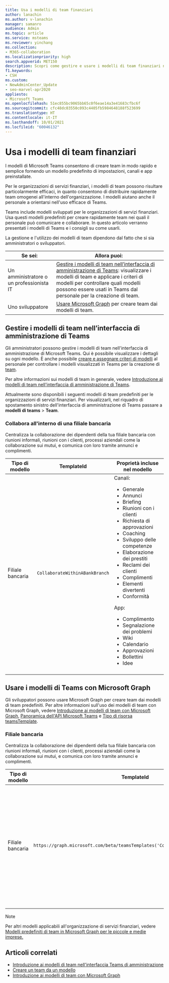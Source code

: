 ```yaml
---
title: Usa i modelli di team finanziari
author: lanachin
ms.author: v-lanachin
manager: samanro
audience: Admin
ms.topic: article
ms.service: msteams
ms.reviewer: yinchang
ms.collection:
- M365-collaboration
ms.localizationpriority: high
search.appverid: MET150
description: Scopri come gestire e usare i modelli di team finanziari nell'interfaccia di amministrazione di Teams e con Microsoft Graph per creare rapidamente e facilmente team per la tua organizzazione di servizi finanziari.
f1.keywords:
- CSH
ms.custom:
- NewAdminCenter_Update
- seo-marvel-apr2020
appliesto:
- Microsoft Teams
ms.openlocfilehash: 51ec855bc9065bb65c0f6eae14a3e41683cfbc6f
ms.sourcegitcommit: cfc48dc03550c093c4405fb5984648188f523699
ms.translationtype: HT
ms.contentlocale: it-IT
ms.lasthandoff: 10/01/2021
ms.locfileid: "60046132"
---
```

# <a name="use-financial-team-templates"></a>Usa i modelli di team finanziari

I modelli di Microsoft Teams consentono di creare team in modo rapido e semplice fornendo un modello predefinito di impostazioni, canali e app preinstallate.

Per le organizzazioni di servizi finanziari, i modelli di team possono risultare particolarmente efficaci, in quanto consentono di distribuire rapidamente team omogenei all'interno dell'organizzazione. I modelli aiutano anche il personale a orientarsi nell'uso efficace di Teams.

Teams include modelli sviluppati per le organizzazioni di servizi finanziari. Usa questi modelli predefiniti per creare rapidamente team nei quali il personale può comunicare e collaborare. In questo articolo verranno presentati i modelli di Teams e i consigli su come usarli.

La gestione e l'utilizzo dei modelli di team dipendono dal fatto che si sia amministratori o sviluppatori.

|Se sei: | Allora puoi: |
| ---- | --------- |
| Un amministratore o un professionista IT |[Gestire i modelli di team nell’interfaccia di amministrazione di Teams](#manage-team-templates-in-the-teams-admin-center): visualizzare i modelli di team e applicare i criteri di modelli per controllare quali modelli possono essere usati in Teams dal personale per la creazione di team. |
| Uno sviluppatore | [Usare Microsoft Graph](#use-team-templates-with-microsoft-graph) per creare team dai modelli di team. |

## <a name="manage-team-templates-in-the-teams-admin-center"></a>Gestire i modelli di team nell’interfaccia di amministrazione di Teams

Gli amministratori possono gestire i modelli di team nell'interfaccia di amministrazione di Microsoft Teams. Qui è possibile visualizzare i dettagli su ogni modello. È anche possibile [creare e assegnare criteri di modelli](templates-policies.md) al personale per controllare i modelli visualizzati in Teams per la creazione di [team](https://support.microsoft.com/office/create-a-team-with-team-templates-702a2977-e662-4038-bef5-bdf8ee47b17b).

Per altre informazioni sui modelli di team in generale, vedere [Introduzione ai modelli di team nell'interfaccia di amministrazione di Teams](get-started-with-teams-templates-in-the-admin-console.md).

Attualmente sono disponibili i seguenti modelli di team predefiniti per le organizzazioni di servizi finanziari. Per visualizzarli, nel riquadro di spostamento sinistro dell'interfaccia di amministrazione di Teams passare a **modelli di teams** > **Team**.

### <a name="collaborate-within-a-bank-branch"></a>Collabora all'interno di una filiale bancaria

Centralizza la collaborazione dei dipendenti della tua filiale bancaria con riunioni informali, riunioni con i clienti, processi aziendali come la collaborazione sui mutui, e comunica con loro tramite annunci e complimenti.

| Tipo di modello |TemplateId| Proprietà incluse nel modello |
| ------------------ |--|----------------------------------------------------- |
|Filiale bancaria| `CollaborateWithinABankBranch`|Canali: <ul><li>Generale<li>Annunci</li><li>Briefing</li><li>Riunioni con i clienti</li><li>Richiesta di approvazioni </li><li>Coaching</li><li>Sviluppo delle competenze</li><li>Elaborazione dei prestiti</li><li>Reclami dei clienti</li><li>Complimenti</li><li>Elementi divertenti</li><li>Conformità</li></ul>App:<ul><li>Complimento </li><li>Segnalazione dei problemi</li><li>Wiki</li><li>Calendario</li><li>Approvazioni</li><li>Bollettini</li><li>Idee</li></ul>|
||||

## <a name="use-team-templates-with-microsoft-graph"></a>Usare i modelli di Teams con Microsoft Graph

Gli sviluppatori possono usare Microsoft Graph per creare team dai modelli di team predefiniti. Per altre informazioni sull'uso dei modelli di team con Microsoft Graph, vedere [Introduzione ai modelli di team con Microsoft Graph](get-started-with-teams-templates.md), [Panoramica dell'API Microsoft Teams](/graph/teams-concept-overview?view=graph-rest-1.0) e [Tipo di risorsa teamsTemplate](/graph/api/resources/teamstemplate?view=graph-rest-1.0).

### <a name="bank-branch"></a>Filiale bancaria

Centralizza la collaborazione dei dipendenti della tua filiale bancaria con riunioni informali, riunioni con i clienti, processi aziendali come la collaborazione sui mutui, e comunica con loro tramite annunci e complimenti.

| Tipo di modello |TemplateId| Canali del modello |
| ------------------ |--|----------------------------------------------------- |
|Filiale bancaria|`https://graph.microsoft.com/beta/teamsTemplates('CollaborateWithinABankBranch')`|Generale<br>Annunci<br>Briefing<br>Riunioni con i clienti<br>Richiesta di approvazioni<br>Coaching<br>Sviluppo delle competenze<br>Elaborazione dei prestiti<br>Reclami dei clienti<br>Complimenti<br>Elementi divertenti<br>Conformità|
||||

> [!NOTE]
> Per altri modelli applicabili all'organizzazione di servizi finanziari, vedere [Modelli predefiniti di team in Microsoft Graph per le piccole e medie imprese.](smb-templates.md)

## <a name="related-articles"></a>Articoli correlati

- [Introduzione ai modelli di team nell'interfaccia Teams di amministrazione](get-started-with-teams-templates-in-the-admin-console.md)
- [Creare un team da un modello](https://support.microsoft.com/office/create-a-team-with-team-templates-702a2977-e662-4038-bef5-bdf8ee47b17b)
- [Introduzione ai modelli di team con Microsoft Graph](get-started-with-teams-templates.md)